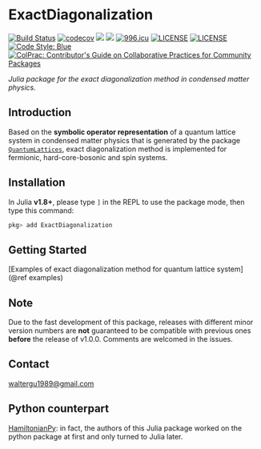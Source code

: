# ExactDiagonalization

[![Build Status](https://travis-ci.com/Quantum-Many-Body/ExactDiagonalization.jl.svg?branch=master)](https://travis-ci.com/Quantum-Many-Body/ExactDiagonalization.jl)
[![codecov](https://codecov.io/gh/Quantum-Many-Body/ExactDiagonalization.jl/branch/master/graph/badge.svg)](https://codecov.io/gh/Quantum-Many-Body/ExactDiagonalization.jl)
[![](https://img.shields.io/badge/docs-latest-blue.svg)](https://quantum-many-body.github.io/ExactDiagonalization.jl/latest/)
[![](https://img.shields.io/badge/docs-stable-blue.svg)](https://quantum-many-body.github.io/ExactDiagonalization.jl/stable/)
[![996.icu](https://img.shields.io/badge/link-996.icu-red.svg)](https://996.icu)
[![LICENSE](https://img.shields.io/badge/License-Apache%202.0-blue.svg)](https://opensource.org/licenses/Apache-2.0)
[![LICENSE](https://img.shields.io/badge/license-Anti%20996-blue.svg)](https://github.com/996icu/996.ICU/blob/master/LICENSE)
[![Code Style: Blue](https://img.shields.io/badge/code%20style-blue-4495d1.svg)](https://github.com/invenia/BlueStyle)
[![ColPrac: Contributor's Guide on Collaborative Practices for Community Packages](https://img.shields.io/badge/ColPrac-Contributor's%20Guide-blueviolet)](https://github.com/SciML/ColPrac)

*Julia package for the exact diagonalization method in condensed matter physics.*

## Introduction

Based on the **symbolic operator representation** of a quantum lattice system in condensed matter physics that is generated by the package [`QuantumLattices`](https://github.com/Quantum-Many-Body/QuantumLattices.jl), exact diagonalization method is implemented for fermionic, hard-core-bosonic and spin systems.

## Installation

In Julia **v1.8+**, please type `]` in the REPL to use the package mode, then type this command:

```julia
pkg> add ExactDiagonalization
```

## Getting Started

[Examples of exact diagonalization method for quantum lattice system](@ref examples)

## Note

Due to the fast development of this package, releases with different minor version numbers are **not** guaranteed to be compatible with previous ones **before** the release of v1.0.0. Comments are welcomed in the issues.

## Contact
waltergu1989@gmail.com

## Python counterpart
[HamiltonianPy](https://github.com/waltergu/HamiltonianPy): in fact, the authors of this Julia package worked on the python package at first and only turned to Julia later.
